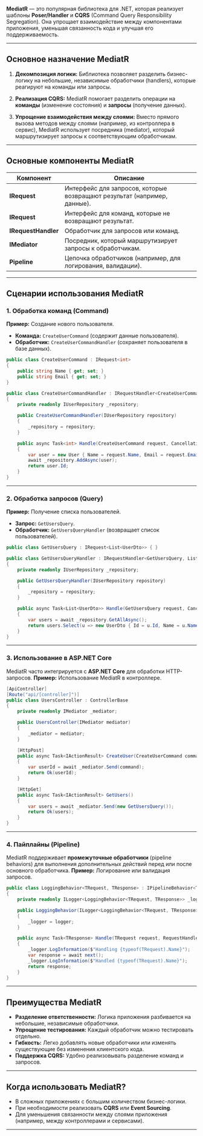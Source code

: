 **MediatR** — это популярная библиотека для .NET, которая реализует шаблоны **Poser/Handler** и **CQRS** (Command Query Responsibility Segregation). Она упрощает взаимодействие между компонентами приложения, уменьшая связанность кода и улучшая его поддерживаемость.

---

## **Основное назначение MediatR**
1. **Декомпозиция логики:**
   Библиотека позволяет разделить бизнес-логику на небольшие, независимые обработчики (handlers), которые реагируют на команды или запросы.

2. **Реализация CQRS:**
   MediatR помогает разделить операции на **команды** (изменение состояния) и **запросы** (получение данных).

3. **Упрощение взаимодействия между слоями:**
   Вместо прямого вызова методов между слоями (например, из контроллера в сервис), MediatR использует посредника (mediator), который маршрутизирует запросы к соответствующим обработчикам.

---

## **Основные компоненты MediatR**
| Компонент          | Описание                                                                 |
|--------------------|--------------------------------------------------------------------------|
| **IRequest<T>**    | Интерфейс для запросов, которые возвращают результат (например, данные). |
| **IRequest**       | Интерфейс для команд, которые не возвращают результат.                 |
| **IRequestHandler**| Обработчик для запросов или команд.                                      |
| **IMediator**      | Посредник, который маршрутизирует запросы к обработчикам.              |
| **Pipeline**       | Цепочка обработчиков (например, для логирования, валидации).             |

---

## **Сценарии использования MediatR**

### 1. **Обработка команд (Command)**
**Пример:** Создание нового пользователя.
- **Команда:** `CreateUserCommand` (содержит данные пользователя).
- **Обработчик:** `CreateUserCommandHandler` (сохраняет пользователя в базе данных).

```csharp
public class CreateUserCommand : IRequest<int>
{
    public string Name { get; set; }
    public string Email { get; set; }
}

public class CreateUserCommandHandler : IRequestHandler<CreateUserCommand, int>
{
    private readonly IUserRepository _repository;

    public CreateUserCommandHandler(IUserRepository repository)
    {
        _repository = repository;
    }

    public async Task<int> Handle(CreateUserCommand request, CancellationToken cancellationToken)
    {
        var user = new User { Name = request.Name, Email = request.Email };
        await _repository.AddAsync(user);
        return user.Id;
    }
}
```

---

### 2. **Обработка запросов (Query)**
**Пример:** Получение списка пользователей.
- **Запрос:** `GetUsersQuery`.
- **Обработчик:** `GetUsersQueryHandler` (возвращает список пользователей).

```csharp
public class GetUsersQuery : IRequest<List<UserDto>> { }

public class GetUsersQueryHandler : IRequestHandler<GetUsersQuery, List<UserDto>>
{
    private readonly IUserRepository _repository;

    public GetUsersQueryHandler(IUserRepository repository)
    {
        _repository = repository;
    }

    public async Task<List<UserDto>> Handle(GetUsersQuery request, CancellationToken cancellationToken)
    {
        var users = await _repository.GetAllAsync();
        return users.Select(u => new UserDto { Id = u.Id, Name = u.Name }).ToList();
    }
}
```

---

### 3. **Использование в ASP.NET Core**
MediatR часто интегрируется с **ASP.NET Core** для обработки HTTP-запросов.
**Пример:** Использование MediatR в контроллере.

```csharp
[ApiController]
[Route("api/[controller]")]
public class UsersController : ControllerBase
{
    private readonly IMediator _mediator;

    public UsersController(IMediator mediator)
    {
        _mediator = mediator;
    }

    [HttpPost]
    public async Task<IActionResult> CreateUser(CreateUserCommand command)
    {
        var userId = await _mediator.Send(command);
        return Ok(userId);
    }

    [HttpGet]
    public async Task<IActionResult> GetUsers()
    {
        var users = await _mediator.Send(new GetUsersQuery());
        return Ok(users);
    }
}
```

---

### 4. **Пайплайны (Pipeline)**
MediatR поддерживает **промежуточные обработчики** (pipeline behaviors) для выполнения дополнительных действий перед или после основного обработчика.
**Пример:** Логирование или валидация запросов.

```csharp
public class LoggingBehavior<TRequest, TResponse> : IPipelineBehavior<TRequest, TResponse>
{
    private readonly ILogger<LoggingBehavior<TRequest, TResponse>> _logger;

    public LoggingBehavior(ILogger<LoggingBehavior<TRequest, TResponse>> logger)
    {
        _logger = logger;
    }

    public async Task<TResponse> Handle(TRequest request, RequestHandlerDelegate<TResponse> next, CancellationToken cancellationToken)
    {
        _logger.LogInformation($"Handling {typeof(TRequest).Name}");
        var response = await next();
        _logger.LogInformation($"Handled {typeof(TRequest).Name}");
        return response;
    }
}
```

---

## **Преимущества MediatR**
- **Разделение ответственности:** Логика приложения разбивается на небольшие, независимые обработчики.
- **Упрощение тестирования:** Каждый обработчик можно тестировать отдельно.
- **Гибкость:** Легко добавлять новые обработчики или изменять существующие без изменения клиентского кода.
- **Поддержка CQRS:** Удобно реализовывать разделение команд и запросов.

---

## **Когда использовать MediatR?**
- В сложных приложениях с большим количеством бизнес-логики.
- При необходимости реализовать **CQRS** или **Event Sourcing**.
- Для уменьшения связанности между слоями приложения (например, между контроллерами и сервисами).

---